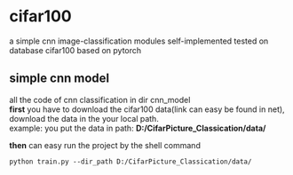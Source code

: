 # cifar100
a simple cnn image-classification modules self-implemented tested on database cifar100 based on pytorch 


## simple cnn model
all the code of cnn classification in dir cnn_model  
**first** you have to download the cifar100 data(link can easy be found in net), download the data in the your local path.  
 example: you put the data in path: **D:/CifarPicture_Classication/data/** 
 
**then** can easy run the project by the shell command
```shell
python train.py --dir_path D:/CifarPicture_Classication/data/
```